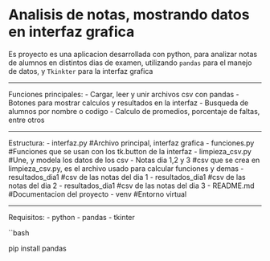 # Analisis de notas, mostrando datos en interfaz grafica

Es proyecto es una aplicacion desarrollada con python, para analizar notas de alumnos en distintos dias de examen,
utilizando `pandas` para el manejo de datos, y `Tkinkter` para la interfaz grafica

-----

Funciones principales:
    - Cargar, leer y unir archivos csv con pandas
    - Botones para mostrar calculos y resultados en la interfaz
    - Busqueda de alumnos por nombre o codigo
    - Calculo de promedios, porcentaje de faltas, entre otros

-----

Estructura:
    - interfaz.py           #Archivo principal, interfaz grafica
    - funciones.py          #Funciones que se usan con los tk.button de la interfaz
    - limpieza_csv.py       #Une, y modela los datos de los csv
    - Notas dia 1,2 y 3     #csv que se crea en limpieza_csv.py, es el archivo usado para calcular funciones y demas
    - resultados_dia1       #csv de las notas del dia 1
    - resultados_dia1       #csv de las notas del dia 2
    - resultados_dia1       #csv de las notas del dia 3
    - README.md             #Documentacion del proyecto
    - venv                  #Entorno virtual

-----

Requisitos:
    - python 
    - pandas
    - tkinter

``bash

pip install pandas